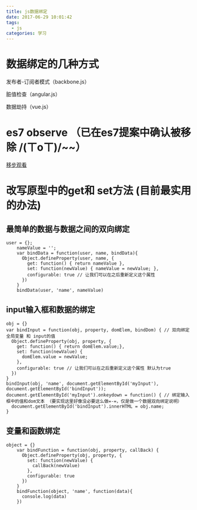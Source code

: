 ```yaml
---
title: js数据绑定
date: 2017-06-29 10:01:42
tags:
  - js
categories: 学习
---
```

# 数据绑定的几种方式
发布者-订阅者模式（backbone.js）

脏值检查（angular.js）

数据劫持（vue.js）
# es7 observe （已在es7提案中确认被移除 /(ㄒoㄒ)/~~）

<a href="https://developer.mozilla.org/en-US/docs/Web/JavaScript/Reference/Global_Objects/Object/observe">移步观看</a>

# 改写原型中的get和 set方法 (目前最实用的办法)

## 最简单的数据与数据之间的双向绑定
```
user = {};
    nameValue = '';
    var bindData = function(user, name, bindData){
      Object.defineProperty(user, name, {
        get: function() { return nameValue },
        set: function(newValue) { nameValue = newValue; },
        configurable: true // 让我们可以在之后重新定义这个属性
      })
    }
    bindData(user, 'name', nameValue)
```

## input输入框和数据的绑定
```
obj = {}
var bindInput = function(obj, property, domElem, bindDom) { // 双向绑定全局变量 和 input的值
  Object.defineProperty(obj, property, {
    get: function() { return domElem.value;},
    set: function(newValue) {
      domElem.value = newValue;
    },
    configurable: true // 让我们可以在之后重新定义这个属性 默认为true
  })
}
bindInput(obj, 'name', document.getElementById('myInput'), document.getElementById('bindInput'));
document.getElementById('myInput').onkeydown = function() { // 绑定输入框中的值和dom文本 （要实现这里好像没必要这么做=-=，仅是做一个数据双向绑定说明）
  document.getElementById('bindInput').innerHTML = obj.name;
}
```

## 变量和函数绑定
```
object = {}
    var bindFunction = function(obj, property, callBack) {
      Object.defineProperty(obj, property, {
        set: function(newValue) {
          callBack(newValue)
        },
        configurable: true
      })
    }
    bindFunction(object, 'name', function(data){
      console.log(data)
    })
```